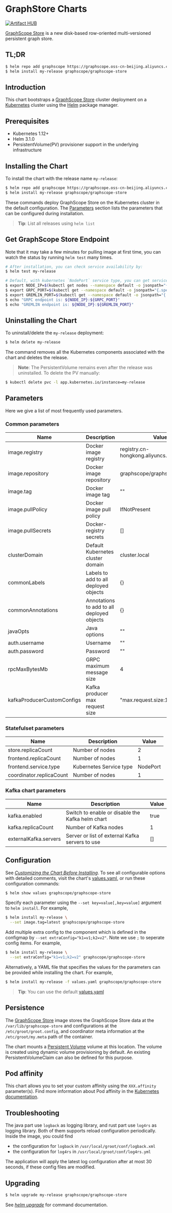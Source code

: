 GraphStore Charts
=================

[![Artifact HUB](https://img.shields.io/endpoint?url=https://artifacthub.io/badge/repository/graphscope)](https://artifacthub.io/packages/helm/graphscope/graphscope-store)

[GraphScope Store](https://github.com/alibaba/GraphScope/tree/main/interactive_engine/groot/src/main) is a new disk-based row-oriented multi-versioned persistent graph store.


## TL;DR

```bash
$ helm repo add graphscope https://graphscope.oss-cn-beijing.aliyuncs.com/charts/
$ helm install my-release graphscope/graphscope-store
```

## Introduction

This chart bootstraps a [GraphScope Store](https://github.com/alibaba/GraphScope/tree/main/interactive_engine/groot/src/main) cluster deployment on a [Kubernetes](http://kubernetes.io) cluster using the [Helm](https://helm.sh) package manager.

## Prerequisites

- Kubernetes 1.12+
- Helm 3.1.0
- PersistentVolume(PV) provisioner support in the underlying infrastructure

## Installing the Chart

To install the chart with the release name `my-release`:

```bash
$ helm repo add graphscope https://graphscope.oss-cn-beijing.aliyuncs.com/charts/
$ helm install my-release graphscope/graphscope-store
```

These commands deploy GraphScope Store on the Kubernetes cluster in the default configuration. The [Parameters](#parameters) section lists the parameters that can be configured during installation.

> **Tip**: List all releases using `helm list`

## Get GraphScope Store Endpoint

Note that it may take a few minutes for pulling image at first time, you can watch the status by running `helm test` many times.

```bash
# After installation, you can check service availability by:
$ helm test my-release

# Default, with kubernetes `NodePort` service type, you can get service endpoint by:
$ export NODE_IP=$(kubectl get nodes --namespace default -o jsonpath="{.items[0].status.addresses[0].address}")
$ export GRPC_PORT=$(kubectl get --namespace default -o jsonpath="{.spec.ports[0].nodePort}" services my-release-graphscope-store-frontend)
$ export GREMLIN_PORT=$(kubectl get --namespace default -o jsonpath="{.spec.ports[1].nodePort}" services my-release-graphscope-store-frontend)
$ echo "GRPC endpoint is: ${NODE_IP}:${GRPC_PORT}"
$ echo "GREMLIN endpoint is: ${NODE_IP}:${GREMLIN_PORT}"
```

## Uninstalling the Chart

To uninstall/delete the `my-release` deployment:

```bash
$ helm delete my-release
```

The command removes all the Kubernetes components associated with the chart and deletes the release.

> **Note**: The PersistentVolume remains even after the release was uninstalled. To delete the PV manually:

```bash
$ kubectl delete pvc -l app.kubernetes.io/instance=my-release
```


## Parameters

Here we give a list of most frequently used parameters.

### Common parameters

| Name | Description | Value |
|---|---|---|
| image.registry | Docker image registry | registry.cn-hongkong.aliyuncs.com |
| image.repository | Docker image repository | graphscope/graphscope-store |
| image.tag | Docker image tag | "" |
| image.pullPolicy | Docker image pull policy | IfNotPresent |
| image.pullSecrets | Docker-registry secrets | [] |
| clusterDomain | Default Kubernetes cluster domain | cluster.local |
| commonLabels | Labels to add to all deployed objects | {} |
| commonAnnotations | Annotations to add to all deployed objects | {} |
| javaOpts | Java options | "" |
| auth.username | Username | "" |
| auth.password | Password | "" |
| rpcMaxBytesMb | GRPC maximum message size | 4 |
| kafkaProducerCustomConfigs | Kafka producer max request size | "max.request.size:1048576000" |


### Statefulset parameters

| Name | Description | Value |
|---|---|---|
| store.replicaCount | Number of nodes | 2 |
| frontend.replicaCount | Number of nodes | 1 |
| frontend.service.type| Kubernetes Service type| NodePort |
| coordinator.replicaCount | Number of nodes | 1 |

### Kafka chart parameters

| Name | Description | Value |
|---|---|---|
| kafka.enabled | Switch to enable or disable the Kafka helm chart | true |
| kafka.replicaCount | Number of Kafka nodes | 1 |
| externalKafka.servers | Server or list of external Kafka servers to use | [] |

## Configuration

See [*Customizing the Chart Before Installing*](https://helm.sh/docs/intro/using_helm/#customizing-the-chart-before-installing). To see all configurable options with detailed comments, visit the chart's [values.yaml](https://github.com/alibaba/GraphScope/blob/main/charts/graphscope-store/values.yaml), or run these configuration commands:

```bash
$ helm show values graphscope/graphscope-store
```

Specify each parameter using the `--set key=value[,key=value]` argument to `helm install`. For example,

```bash
$ helm install my-release \
  --set image.tag=latest graphscope/graphscope-store
```

Add multiple extra config to the component which is defined in the configmap by
`--set extraConfig="k1=v1;k2=v2"`. Note we use `;` to seperate config items. For example,

```bash
$ helm install my-release \
  --set extraConfig="k1=v1;k2=v2" graphscope/graphscope-store
```


Alternatively, a YAML file that specifies the values for the parameters can be provided while installing the chart. For example,

```bash
$ helm install my-release -f values.yaml graphscope/graphscope-store
```

> **Tip**: You can use the default [values.yaml](values.yaml)


## Persistence

The [GraphScope Store](https://github.com/alibaba/GraphScope/tree/main/interactive_engine/src/v2/src/main) image stores the GraphScope Store data at the `/var/lib/graphscope-store` and configurations at the `/etc/groot/groot.config`, and coordinator meta information at the `/etc/groot/my.meta` path of the container.

The chart mounts a [Persistent Volume](https://kubernetes.io/docs/user-guide/persistent-volumes/) volume at this location. The volume is created using dynamic volume provisioning by default. An existing PersistentVolumeClaim can also be defined for this purpose.


## Pod affinity

This chart allows you to set your custom affinity using the `XXX.affinity` parameter(s). Find more information about Pod affinity in the [Kubernetes documentation](https://kubernetes.io/docs/concepts/configuration/assign-pod-node/#affinity-and-anti-affinity).


## Troubleshooting

The java part use `logback` as logging library, and rust part use `log4rs` as logging library.
Both of them supports reload configuration periodically.
Inside the image, you could find
  - the configuration for `logback` in `/usr/local/groot/conf/logback.xml`
  - the configuration for `log4rs` in `/usr/local/groot/conf/log4rs.yml`

The application will apply the latest log configuration after at most 30 seconds, if these config files are modified.
## Upgrading

```bash
$ helm upgrade my-release graphscope/graphscope-store
```
See [*helm upgrade*](https://helm.sh/docs/helm/helm_upgrade/) for command documentation.
